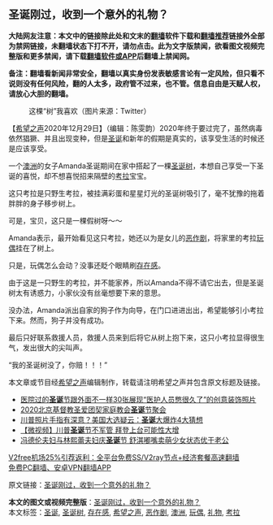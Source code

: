  <h2>圣诞刚过，收到一个意外的礼物？</h2> <p class="notice"><b>大陆网友注意：本文中的链接除此处和文末的<a href="https://github.com/bannedbook/fanqiang" >翻墙</a>软件下载和<a href="https://github.com/killgcd/justmysocks/blob/master/README.md">翻墙推荐</a>链接外全部为禁网链接，未翻墙状态下打不开，请勿点击。此为文字版禁闻，欲看图文视频完整版和更多禁闻，请下载<a href="https://github.com/bannedbook/fanqiang">翻墙软件或APP</a>后翻墙上禁闻网。</p><p>备注：翻墙看新闻非常安全，翻墙以真实身份发表敏感言论有一定风险，但只看不说则没有任何风险，翻的人太多，政府管不过来，也不管。信息自由是天赋人权，请放心大胆的翻墙。</b></p>  <div class="entry"> <figure> <p><figcaption>这棵“树”我喜欢（图片来源：Twitter）</figcaption></figure> <p>【<span class='wp_keywordlink_affiliate'><a href="https://www.soundofhope.org" title="希望之声" target="_blank">希望之声</a></span>2020年12月29日】（编辑：陈雯韵）2020年终于要过完了，虽然病毒依然猖獗、并且出现变种，但是<a href="https://www.bannedbook.org/bnews/tag/%E5%9C%A3%E8%AF%9E/" class="st_tag internal_tag" rel="tag" title="标签 圣诞 下的日志">圣诞</a>和新年的假期是真实的，该享受生活的时候还是应该享受。</p> <p>一个<a href="https://www.bannedbook.org/bnews/tag/%e6%be%b3%e6%b4%b2/" class="st_tag internal_tag" rel="tag" title="标签 澳洲 下的日志">澳洲</a>的女子Amanda圣诞期间在家中搭起了一棵<a href="https://www.bannedbook.org/bnews/tag/%e5%9c%a3%e8%af%9e%e6%a0%91/" class="st_tag internal_tag" rel="tag" title="标签 圣诞树 下的日志">圣诞树</a>，本想自己享受一下圣诞的喜悦，却不想喜悦招来隔壁的<a href="https://www.bannedbook.org/bnews/tag/%e8%80%83%e6%8b%89/" class="st_tag internal_tag" rel="tag" title="标签 考拉 下的日志">考拉</a>宝宝。</p> <p>这只考拉是只野生考拉，被挂满彩蛋和星星灯光的圣诞树吸引了，毫不犹豫的拖着胖胖的身子移步树上。</p> <p>可是，宝贝，这只是一棵假树呀～～</p>  <p>Amanda表示，最开始看见这只考拉，她还以为是女儿的<a href="https://www.bannedbook.org/bnews/tag/%E6%81%B6%E4%BD%9C%E5%89%A7/" class="st_tag internal_tag" rel="tag" title="标签 恶作剧 下的日志">恶作剧</a>，将家里的考拉<a href="https://www.bannedbook.org/bnews/tag/%E7%8E%A9%E5%81%B6/" class="st_tag internal_tag" rel="tag" title="标签 玩偶 下的日志">玩偶</a>挂在了树上。</p> <p>只是，玩偶怎么会动？没事还眨个眼睛刷<a href="https://www.bannedbook.org/bnews/tag/%E5%AD%98%E5%9C%A8%E6%84%9F/" class="st_tag internal_tag" rel="tag" title="标签 存在感 下的日志">存在感</a>。</p> <p>由于这是一只野生的考拉，并不能家养，所以Amanda不得不请它出去，但是圣诞树太有诱惑力，小家伙没有丝毫想要下来的意思。</p> <p>没办法，Amanda派出自家的狗子作为向导，在门口进进出出，希望能够引小考拉下来。然而，狗子并没有成功。</p>  <p>最后只好联系救援人员，救援人员来到后将它从树上抱下来，这只小考拉显得很生气，发出很大的尖叫声。</p> <p>“我的圣诞树没了，你赔！！！”</p> <p></p> <p>本文章或节目经<a href="https://www.bannedbook.org/bnews/tag/%e5%b8%8c%e6%9c%9b%e4%b9%8b%e5%a3%b0/" class="st_tag internal_tag" rel="tag" title="标签 希望之声 下的日志">希望之声</a>编辑制作，转载请注明希望之声并包含原文标题及链接。</p>  <ul class='op-related-articles' title='相关阅读'> <li><a href='https://www.bannedbook.org/bnews/funmedia/20201230/1457626.html' target='_blank'>医院过的<b>圣诞</b>节跟外面不一样30张展现“医护人员憋很久了”的创意装饰照片</a></li> <li><a href='https://www.bannedbook.org/bnews/baitai/20201229/1457318.html' target='_blank'>2020北京基督教圣爱团契家庭教会<b>圣诞</b>节聚会</a></li> <li><a href='https://www.bannedbook.org/bnews/topimagenews/20201229/1457220.html' target='_blank'>川普照片手指有深意？美国大选疑云：<b>圣诞</b>大爆炸4大猜想</a></li> <li><a href='https://www.bannedbook.org/bnews/comments/20201229/1457026.html' target='_blank'>【微视频】川普<b>圣诞</b>节不军管 拜登上台可能性大增</a></li> <li><a href='https://www.bannedbook.org/bnews/yule/20201229/1456917.html' target='_blank'>冯德伦夫妇与林熙蕾夫妇庆<b>圣诞</b>节 舒淇嘟嘴卖萌少女状态优于老公</a></li> </ul> <p class="texttj"> <a href="https://www.bannedbook.org/forum23/topic22702.html" target="_blank">V2free机场25%引荐返利：全平台免费SS/V2ray节点+经济套餐高速翻墙</a><br/> <a href="https://github.com/bannedbook/fanqiang/wiki/%E7%A6%81%E9%97%BB%E7%BD%91%E5%AE%89%E5%8D%93%E7%BF%BB%E5%A2%99%E6%96%B0%E9%97%BBAPP" target="_blank">免费PC翻墙、安卓VPN翻墙APP</a></p><p>原文链接：<a class="src_link"  href="https://www.soundofhope.org/post/458602" target="_blank">圣诞刚过，收到一个意外的礼物？</a></p><a name='sharetosocial'></a>       <div><b>本文的图文或视频完整版</b>：<a href='https://www.bannedbook.org/bnews/comments/20201230/1457769.html'>圣诞刚过，收到一个意外的礼物？</a></div>  </div><!--END ENTRY--> <div class="postfooter"> <div>本文标签：<a href="https://www.bannedbook.org/bnews/tag/%E5%9C%A3%E8%AF%9E/" rel="tag">圣诞</a>, <a href="https://www.bannedbook.org/bnews/tag/%e5%9c%a3%e8%af%9e%e6%a0%91/" rel="tag">圣诞树</a>, <a href="https://www.bannedbook.org/bnews/tag/%E5%AD%98%E5%9C%A8%E6%84%9F/" rel="tag">存在感</a>, <a href="https://www.bannedbook.org/bnews/tag/%e5%b8%8c%e6%9c%9b%e4%b9%8b%e5%a3%b0/" rel="tag">希望之声</a>, <a href="https://www.bannedbook.org/bnews/tag/%E6%81%B6%E4%BD%9C%E5%89%A7/" rel="tag">恶作剧</a>, <a href="https://www.bannedbook.org/bnews/tag/%e6%be%b3%e6%b4%b2/" rel="tag">澳洲</a>, <a href="https://www.bannedbook.org/bnews/tag/%E7%8E%A9%E5%81%B6/" rel="tag">玩偶</a>, <a href="https://www.bannedbook.org/bnews/tag/%E7%A4%BC%E7%89%A9/" rel="tag">礼物</a>, <a href="https://www.bannedbook.org/bnews/tag/%e8%80%83%e6%8b%89/" rel="tag">考拉</a></div>  </div><!--END POSTFOOTER--> 
